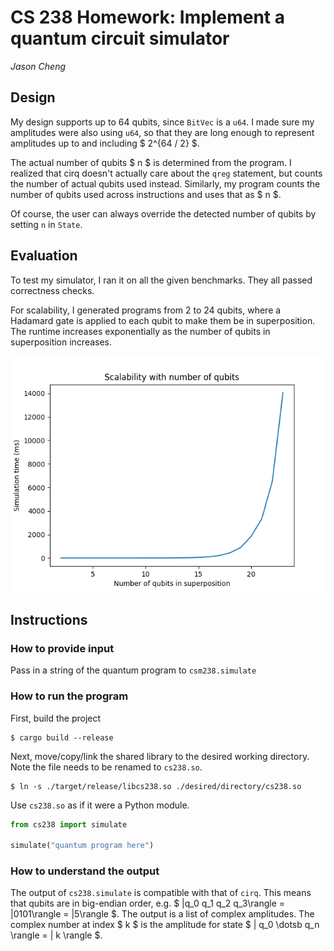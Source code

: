 # CS 238 Homework: Implement a quantum circuit simulator
*Jason Cheng*

## Design

My design supports up to 64 qubits, since `BitVec` is a `u64`. I made sure my
amplitudes were also using `u64`, so that they are long enough to represent
amplitudes up to and including $ 2^{64 / 2} $.

The actual number of qubits $ n $ is determined from the program. I realized
that cirq doesn't actually care about the `qreg` statement, but counts the
number of actual qubits used instead. Similarly, my program counts the number of
qubits used across instructions and uses that as $ n $.

Of course, the user can always override the detected number of qubits by setting `n` in `State`.

## Evaluation

To test my simulator, I ran it on all the given benchmarks. They all passed
correctness checks.

For scalability, I generated programs from 2 to 24 qubits, where a Hadamard gate
is applied to each qubit to make them be in superposition. The runtime increases
exponentially as the number of qubits in superposition increases.

![Simulation scalability](scalability.png)

## Instructions

### How to provide input

Pass in a string of the quantum program to `csm238.simulate`

### How to run the program

First, build the project
```
$ cargo build --release
```

Next, move/copy/link the shared library to the desired working directory. Note
the file needs to be renamed to `cs238.so`.
```
$ ln -s ./target/release/libcs238.so ./desired/directory/cs238.so
```

Use `cs238.so` as if it were a Python module.
```py
from cs238 import simulate

simulate("quantum program here")
```

### How to understand the output

The output of `cs238.simulate` is compatible with that of `cirq`. This means
that qubits are in big-endian order, e.g. $ |q_0 q_1 q_2 q_3\rangle =
|0101\rangle = |5\rangle $. The output is a list of complex amplitudes. The
complex number at index $ k $ is the amplitude for state $ | q_0 \dotsb q_n
\rangle = | k \rangle $.
